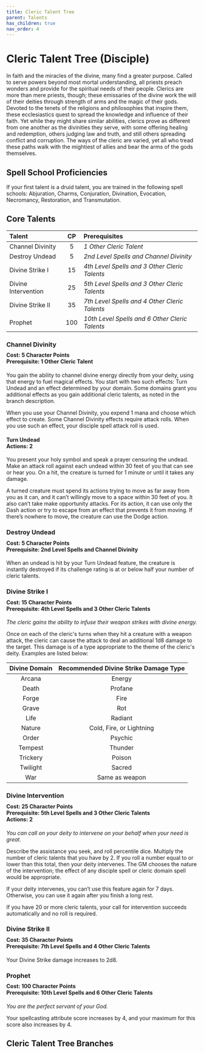```yaml
---
title: Cleric Talent Tree
parent: Talents
has_children: true
nav_order: 4
---
```


# Cleric Talent Tree (Disciple)
In faith and the miracles of the divine, many find a greater purpose. Called to serve powers beyond most mortal understanding, all priests preach wonders and provide for the spiritual needs of their people. Clerics are more than mere priests, though; these emissaries of the divine work the will of their deities through strength of arms and the magic of their gods. Devoted to the tenets of the religions and philosophies that inspire them, these ecclesiastics quest to spread the knowledge and influence of their faith. Yet while they might share similar abilities, clerics prove as different from one another as the divinities they serve, with some offering healing and redemption, others judging law and truth, and still others spreading conflict and corruption. The ways of the cleric are varied, yet all who tread these paths walk with the mightiest of allies and bear the arms of the gods themselves.


## Spell School Proficiencies
If your first talent is a druid talent, you are trained in the following spell schools: Abjuration, Charms, Conjuration, Divination, Evocation, Necromancy, Restoration, and Transmutation.

## Core Talents

| Talent | CP | Prerequisites |
|:-------|:--:|:--------------|
| Channel Divinity    | 5   | *1 Other Cleric Talent* |
| Destroy Undead      | 5   | *2nd Level Spells and Channel Divinity* |
| Divine Strike I     | 15  | *4th Level Spells and 3 Other Cleric Talents* |
| Divine Intervention | 25  | *5th Level Spells and 3 Other Cleric Talents* |
| Divine Strike II    | 35  | *7th Level Spells and 4 Other Cleric Talents* |
| Prophet             | 100 | *10th Level Spells and 6 Other Cleric Talents* |

### Channel Divinity

<div style="margin-top:-10px;"></div>
 
#### **Cost:** 5 Character Points<br>**Prerequisite:** 1 Other Cleric Talent
You gain the ability to channel divine energy directly from your deity, using that energy to fuel magical effects. You start with two such effects: Turn Undead and an effect determined by your domain. Some domains grant you additional effects as you gain additional cleric talents, as noted in the branch description.

When you use your Channel Divinity, you expend 1 mana and choose which effect to create. Some Channel Divinity effects require attack rolls. When you use such an effect, your disciple spell attack roll is used.

#### Turn Undead<br>**Actions:** 2
You present your holy symbol and speak a prayer censuring the undead. Make an attack roll against each undead within 30 feet of you that can see or hear you. On a hit, the creature is turned for 1 minute or until it takes any damage.

A turned creature must spend its actions trying to move as far away from you as it can, and it can’t willingly move to a space within 30 feet of you. It also can’t take make opportunity attacks. For its action, it can use only the Dash action or try to escape from an effect that prevents it from moving. If there’s nowhere to move, the creature can use the Dodge action.

### Destroy Undead

<div style="margin-top:-10px;"></div>
 
#### **Cost:** 5 Character Points<br>**Prerequisite:** 2nd Level Spells and Channel Divinity
When an undead is hit by your Turn Undead feature, the creature is instantly destroyed if its challenge rating is at or below half your number of cleric talents.

### Divine Strike I

<div style="margin-top:-10px;"></div>
 
#### **Cost:** 15 Character Points<br>**Prerequisite:** 4th Level Spells and 3 Other Cleric Talents
*The cleric gains the ability to infuse their weapon strikes with divine energy.* 

Once on each of the cleric's turns when they hit a creature with a weapon attack, the cleric can cause the attack to deal an additional 1d8 damage to the target. This damage is of a type appropriate to the theme of the cleric's deity. Examples are listed below:

| Divine Domain | Recommended Divine Strike Damage Type |
|:-------------:|:-------------------------------------:|
| Arcana   | Energy |
| Death    | Profane |
| Forge    | Fire |
| Grave    | Rot |
| Life     | Radiant |
| Nature   | Cold, Fire, or Lightning |
| Order    | Psychic |
| Tempest  | Thunder |
| Trickery | Poison |
| Twilight | Sacred |
| War      | Same as weapon |

### Divine Intervention

<div style="margin-top:-10px;"></div>
 
#### **Cost:** 25 Character Points<br>**Prerequisite:** 5th Level Spells and 3 Other Cleric Talents<br>**Actions:** 2
*You can call on your deity to intervene on your behalf when your need is great.*

Describe the assistance you seek, and roll percentile dice. Multiply the number of cleric talents that you have by 2. If you roll a number equal to or lower than this total, then your deity intervenes. The GM chooses the nature of the intervention; the effect of any disciple spell or cleric domain spell would be appropriate.

If your deity intervenes, you can’t use this feature again for 7 days. Otherwise, you can use it again after you finish a long rest.

If you have 20 or more cleric talents, your call for intervention succeeds automatically and no roll is required.

### Divine Strike II

<div style="margin-top:-10px;"></div>

#### **Cost:** 35 Character Points<br>**Prerequisite:** 7th Level Spells and 4 Other Cleric Talents
Your Divine Strike damage increases to 2d8.

### Prophet

<div style="margin-top:-10px;"></div>

#### **Cost:** 100 Character Points<br>**Prerequisite:** 10th Level Spells and 6 Other Cleric Talents
*You are the perfect servant of your God.* 

Your spellcasting attribute score increases by 4, and your maximum for this score also increases by 4.

## Cleric Talent Tree Branches
